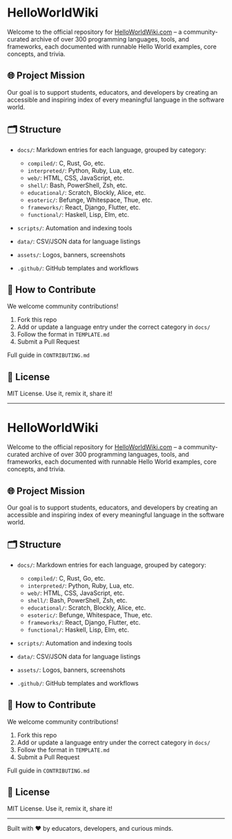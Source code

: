 # HelloWorldWiki

Welcome to the official repository for [HelloWorldWiki.com](https://helloworldwiki.com) – a community-curated archive of over 300 programming languages, tools, and frameworks, each documented with runnable Hello World examples, core concepts, and trivia.

## 🌐 Project Mission

Our goal is to support students, educators, and developers by creating an accessible and inspiring index of every meaningful language in the software world.

## 🗂 Structure

* `docs/`: Markdown entries for each language, grouped by category:

  * `compiled/`: C, Rust, Go, etc.
  * `interpreted/`: Python, Ruby, Lua, etc.
  * `web/`: HTML, CSS, JavaScript, etc.
  * `shell/`: Bash, PowerShell, Zsh, etc.
  * `educational/`: Scratch, Blockly, Alice, etc.
  * `esoteric/`: Befunge, Whitespace, Thue, etc.
  * `frameworks/`: React, Django, Flutter, etc.
  * `functional/`: Haskell, Lisp, Elm, etc.
* `scripts/`: Automation and indexing tools
* `data/`: CSV/JSON data for language listings
* `assets/`: Logos, banners, screenshots
* `.github/`: GitHub templates and workflows

## 🚀 How to Contribute

We welcome community contributions!

1. Fork this repo
2. Add or update a language entry under the correct category in `docs/`
3. Follow the format in `TEMPLATE.md`
4. Submit a Pull Request

Full guide in `CONTRIBUTING.md`

## 📄 License

MIT License. Use it, remix it, share it!

---

# HelloWorldWiki

Welcome to the official repository for [HelloWorldWiki.com](https://helloworldwiki.com) – a community-curated archive of over 300 programming languages, tools, and frameworks, each documented with runnable Hello World examples, core concepts, and trivia.

## 🌐 Project Mission

Our goal is to support students, educators, and developers by creating an accessible and inspiring index of every meaningful language in the software world.

## 🗂 Structure

* `docs/`: Markdown entries for each language, grouped by category:

  * `compiled/`: C, Rust, Go, etc.
  * `interpreted/`: Python, Ruby, Lua, etc.
  * `web/`: HTML, CSS, JavaScript, etc.
  * `shell/`: Bash, PowerShell, Zsh, etc.
  * `educational/`: Scratch, Blockly, Alice, etc.
  * `esoteric/`: Befunge, Whitespace, Thue, etc.
  * `frameworks/`: React, Django, Flutter, etc.
  * `functional/`: Haskell, Lisp, Elm, etc.
* `scripts/`: Automation and indexing tools
* `data/`: CSV/JSON data for language listings
* `assets/`: Logos, banners, screenshots
* `.github/`: GitHub templates and workflows

## 🚀 How to Contribute

We welcome community contributions!

1. Fork this repo
2. Add or update a language entry under the correct category in `docs/`
3. Follow the format in `TEMPLATE.md`
4. Submit a Pull Request

Full guide in `CONTRIBUTING.md`

## 📄 License

MIT License. Use it, remix it, share it!

---

Built with ❤️ by educators, developers, and curious minds.
